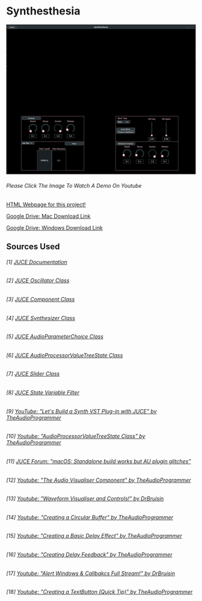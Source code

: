 # Synthesthesia


[![Synthesthesia](https://github.com/andraiorgules/synthesthesia.github.io/blob/main/Synthesthesia.png)](https://youtu.be/fAxip4OJ91A)
###### Please Click The Image To Watch A Demo On Youtube

[HTML Webpage for this project!](https://andraiorgules.github.io/synthesthesiahtml)

[Google Drive: Mac Download Link](https://drive.google.com/drive/folders/1RnRHypAP80OJCjW8VoKhnu7IAzLJTccy?usp=sharing)

[Google Drive: Windows Download Link](https://drive.google.com/drive/folders/1NBmlOIlrqzCIF4NzmZDaz9-iaeCyi2sy?usp=sharing)

## Sources Used
###### [1] [JUCE Documentation](https://docs.juce.com/master/index.html)
###### [2] [JUCE Oscillator Class](https://docs.juce.com/master/classdsp_1_1Oscillator.html)
###### [3] [JUCE Component Class](https://docs.juce.com/master/classComponent.html)
###### [4] [JUCE Synthesizer Class](https://docs.juce.com/master/classSynthesiser.html)
###### [5] [JUCE AudioParameterChoice Class](https://docs.juce.com/master/classAudioParameterChoice.html)
###### [6] [JUCE AudioProcessorValueTreeState Class](https://docs.juce.com/master/classAudioProcessorValueTreeState.html)
###### [7] [JUCE Slider Class](https://docs.juce.com/master/classSlider.html)
###### [8] [JUCE State Variable Filter](https://docs.juce.com/master/classdsp_1_1StateVariableTPTFilter.html)
###### [9] [YouTube: "Let's Build a Synth VST Plug-in with JUCE" by TheAudioProgrammer](https://www.youtube.com/playlist?list=PLLgJJsrdwhPwJimt5vtHtNmu63OucmPck)
###### [10] [Youtube: "AudioProcessorValueTreeState Class" by TheAudioProgrammer](https://www.youtube.com/watch?v=nkQPsYOdIrk)
###### [11] [JUCE Forum: "macOS: Standalone build works but AU plugin glitches"](https://forum.juce.com/t/macos-standalone-build-works-but-au-plugin-glitches/50158)
###### [12] [Youtube: "The Audio Visualiser Component" by TheAudioProgrammer](https://www.youtube.com/watch?v=vWAJo30fizQ)
###### [13] [Youtube: "Waveform Visualiser and Controls!" by DrBruisin](https://www.youtube.com/watch?v=BN-LWOgBkNw)
###### [14] [Youtube: "Creating a Circular Buffer" by TheAudioProgrammer ](https://www.youtube.com/watch?v=2oCb3SXBcTI)
###### [15] [Youtube: "Creating a Basic Delay Effect" by TheAudioProgrammer](https://www.youtube.com/watch?v=eA5Mhbric6Y)
###### [16] [Youtube: "Creating Delay Feedback" by TheAudioProgrammer](https://www.youtube.com/watch?v=eVg7EVmWBsE)
###### [17] [Youtube: "Alert Windows & Callbakcs Full Stream!" by DrBruisin](https://www.youtube.com/watch?v=4QoXv66mXXI)
###### [18] [Youtube: "Creating a TextButton (Quick Tip)" by TheAudioProgrammer](https://www.youtube.com/watch?v=fO__uveWulo)
